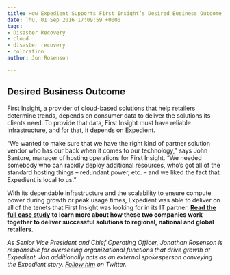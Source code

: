 ```yaml
---
title: How Expedient Supports First Insight’s Desired Business Outcome
date: Thu, 01 Sep 2016 17:09:59 +0000
tags:
- Disaster Recovery
- cloud
- disaster recovery
- colocation
author: Jon Rosenson

---
```

## Desired Business Outcome

First Insight, a provider of cloud-based solutions that help retailers determine trends, depends on consumer data to deliver the solutions its clients need. To provide that data, First Insight must have reliable infrastructure, and for that, it depends on Expedient. 

“We wanted to make sure that we have the right kind of partner solution vendor who has our back when it comes to our technology,” says John Santore, manager of hosting operations for First Insight. “We needed somebody who can rapidly deploy additional resources, who’s got all of the standard hosting things – redundant power, etc. – and we liked the fact that Expedient is local to us.” 

With its dependable infrastructure and the scalability to ensure compute power during growth or peak usage times, Expedient was able to deliver on all of the tenets that First Insight was looking for in its IT partner. [**Read the full case study**](http://go.expedient.com/FirstInsightCS) **to learn more about how these two companies work together to deliver successful solutions to regional, national and global retailers.**

_As Senior Vice President and Chief Operating Officer, Jonathan Rosenson is responsible for overseeing organizational functions that drive growth at Expedient. Jon additionally acts as an external spokesperson conveying the Expedient story._ [_Follow him_](https://twitter.com/rosenson) _on Twitter._